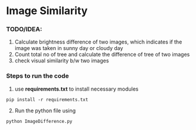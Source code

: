 # Image Similarity

### TODO/IDEA:

1. Calculate brightness difference of two images, which indicates if the image was taken in sunny day or cloudy day
2. Count total no of tree and calculate the difference of tree of two images
3. check visual similarity b/w two images

### Steps to run the code

1. use **requirements.txt** to install necessary modules

```
pip install -r requirements.txt
```

2. Run the python file using

```
python ImageDifference.py
```
